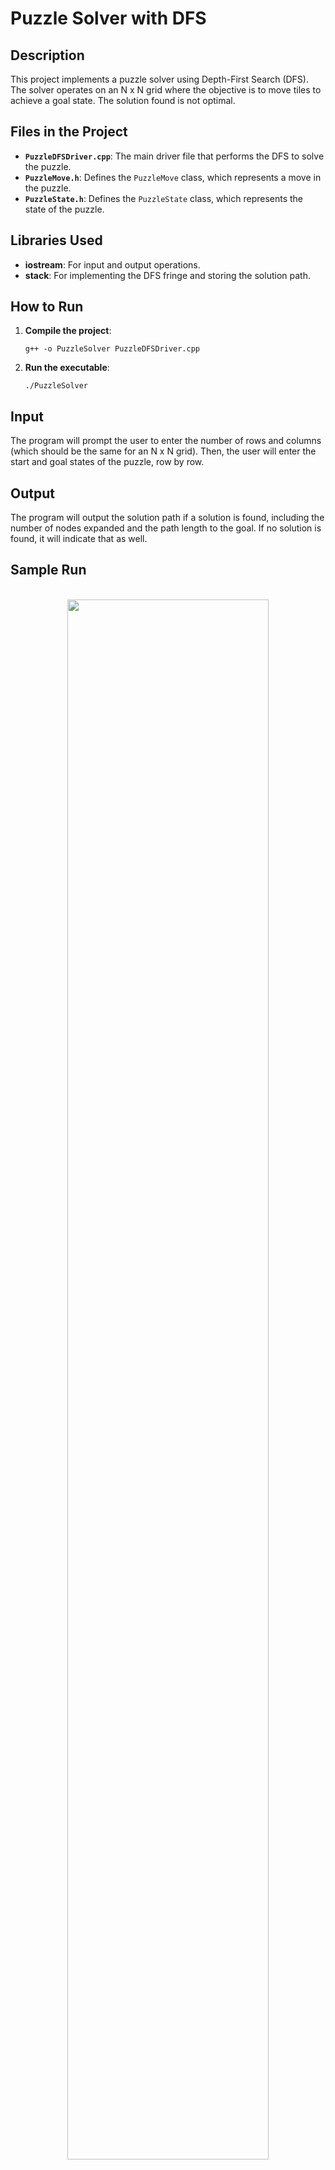 <h1>Puzzle Solver with DFS</h1>

<h2>Description</h2>
<p>This project implements a puzzle solver using Depth-First Search (DFS). The solver operates on an N x N grid where the objective is to move tiles to achieve a goal state. The solution found is not optimal.

<h2>Files in the Project</h2>
<ul>
    <li><b><code>PuzzleDFSDriver.cpp</code></b>: The main driver file that performs the DFS to solve the puzzle.</li>
    <li><b><code>PuzzleMove.h</code></b>: Defines the <code>PuzzleMove</code> class, which represents a move in the puzzle.</li>
    <li><b><code>PuzzleState.h</code></b>: Defines the <code>PuzzleState</code> class, which represents the state of the puzzle.</li>
</ul>

<h2>Libraries Used</h2>
<ul>
    <li><b>iostream</b>: For input and output operations.</li>
    <li><b>stack</b>: For implementing the DFS fringe and storing the solution path.</li>
</ul>

<h2>How to Run</h2>
<ol>
    <li><b>Compile the project</b>:
        <pre><code>g++ -o PuzzleSolver PuzzleDFSDriver.cpp</code></pre>
    </li>
    <li><b>Run the executable</b>:
        <pre><code>./PuzzleSolver</code></pre>
    </li>
</ol>

<h2>Input</h2>
<p>The program will prompt the user to enter the number of rows and columns (which should be the same for an N x N grid). Then, the user will enter the start and goal states of the puzzle, row by row.</p>

<h2>Output</h2>
<p>The program will output the solution path if a solution is found, including the number of nodes expanded and the path length to the goal. If no solution is found, it will indicate that as well.</p>

<h2>Sample Run</h2>

<p align="center">
<br/>
<img src="https://imgur.com/U0q9zgU.png" height="80%" width="80%" />
<br />
</p>

